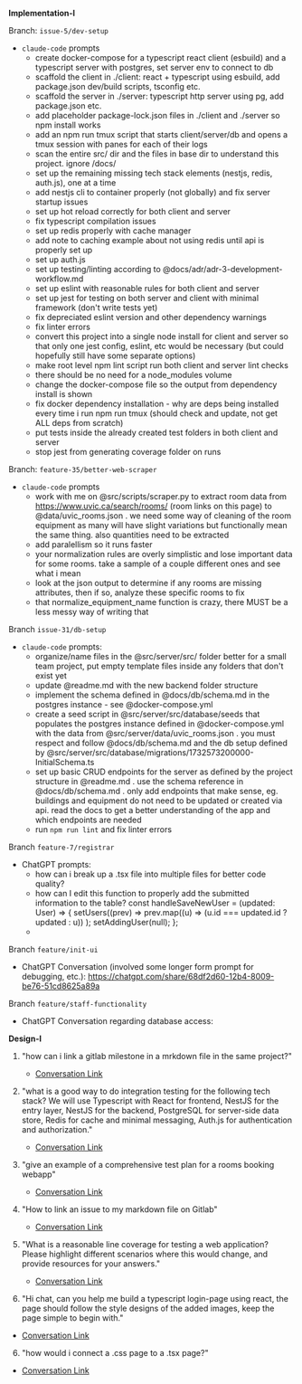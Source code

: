 **Implementation-I**

Branch: `issue-5/dev-setup`
- `claude-code` prompts
    - create docker-compose for a typescript react client (esbuild) and a typescript server with postgres, set server env to connect to db
    - scaffold the client in ./client: react + typescript using esbuild, add package.json dev/build scripts, tsconfig etc.
    - scaffold the server in ./server: typescript http server using pg, add package.json etc.
    - add placeholder package-lock.json files in ./client and ./server so npm install works
    - add an npm run tmux script that starts client/server/db and opens a tmux session with panes for each of their logs
    - scan the entire src/ dir and the files in base dir to understand this project. ignore /docs/
    - set up the remaining missing tech stack elements (nestjs, redis, auth.js), one at a time
    - add nestjs cli to container properly (not globally) and fix server startup issues
    - set up hot reload correctly for both client and server
    - fix typescript compilation issues
    - set up redis properly with cache manager
    - add note to caching example about not using redis until api is properly set up
    - set up auth.js
    - set up testing/linting according to @docs/adr/adr-3-development-workflow.md
    - set up eslint with reasonable rules for both client and server
    - set up jest for testing on both server and client with minimal framework (don't write tests yet)
    - fix depreciated eslint version and other dependency warnings
    - fix linter errors
    - convert this project into a single node install for client and server so that only one jest config, eslint, etc would be necessary (but could hopefully still have some separate options)
    - make root level npm lint script run both client and server lint checks
    - there should be no need for a node_modules volume
    - change the docker-compose file so the output from dependency install is shown
    - fix docker dependency installation - why are deps being installed every time i run npm run tmux (should check and update, not get ALL deps from scratch)
    - put tests inside the already created test folders in both client and server
    - stop jest from generating coverage folder on runs

Branch: `feature-35/better-web-scraper`
- `claude-code` prompts
    - work with me on @src/scripts/scraper.py to extract room data from https://www.uvic.ca/search/rooms/ (room links on this page) to @data/uvic_rooms.json . we need some way of cleaning of the room equipment as many will have slight variations but functionally mean the same thing. also quantities need to be extracted
    - add paralellism so it runs faster
    - your normalization rules are overly simplistic and lose important data for some rooms. take a sample of a couple different ones and see what i mean
    - look at the json output to determine if any rooms are missing attributes, then if so, analyze these specific rooms to fix
    - that normalize_equipment_name function is crazy, there MUST be a less messy way of writing that

Branch `issue-31/db-setup`
- `claude-code` prompts:
    - organize/name files in the @src/server/src/ folder better for a small team project, put empty template files inside any folders that don't exist yet
    - update @readme.md with the new backend folder structure
    - implement the schema defined in @docs/db/schema.md in the postgres instance - see @docker-compose.yml
    - create a seed script in @src/server/src/database/seeds that populates the postgres instance defined in @docker-compose.yml with the data from @src/server/data/uvic_rooms.json . you must respect and follow @docs/db/schema.md and the db setup defined by @src/server/src/database/migrations/1732573200000-InitialSchema.ts
    - set up basic CRUD endpoints for the server as defined by the project structure in @readme.md . use the schema reference in @docs/db/schema.md . only add endpoints that make sense, eg. buildings and equipment do not need to be updated or created via api. read the docs to get a better understanding of the app and which endpoints are needed
    - run `npm run lint` and fix linter errors

Branch `feature-7/registrar`
- ChatGPT prompts:
    - how can i break up a .tsx file into multiple files for better code quality?
    - how can I edit this function to properly add the submitted information to the table? const handleSaveNewUser = (updated: User) => {
    setUsers((prev) =>
      prev.map((u) => (u.id === updated.id ? updated : u))
    );
    setAddingUser(null);
  };
  - 

Branch `feature/init-ui`
- ChatGPT Conversation (involved some longer form prompt for debugging, etc.): 
  https://chatgpt.com/share/68df2d60-12b4-8009-be76-51cd8625a89a

Branch `feature/staff-functionality`
- ChatGPT Conversation regarding database access:

**Design-I**

1. "how can i link a gitlab milestone in a mrkdown file in the same project?" 
    - [Conversation Link](https://chatgpt.com/share/68cd9407-72f0-800a-a606-495ba3c74f99)

2. "what is a good way to do integration testing for the following tech stack? We will use Typescript with React for frontend, NestJS for the entry layer, NestJS for the backend, PostgreSQL for server-side data store, Redis for cache and minimal messaging, Auth.js for authentication and authorization." 
    - [Conversation Link](https://chatgpt.com/c/68cdc58f-94a8-8330-93b6-320b7cdaebac)
    
3. "give an example of a comprehensive test plan for a rooms booking webapp"
    - [Conversation Link](https://chatgpt.com/c/68cdcbfc-251c-8331-8be5-f4a2b9f3a482)

3. "How to link an issue to my markdown file on Gitlab"
    - [Conversation Link](https://chatgpt.com/share/68cdc678-112c-8009-9e49-3f5656ba05e1)

4. "What is a reasonable line coverage for testing a web application? Please highlight different scenarios where this would change, and provide resources for your answers."
    - [Conversation Link](https://chatgpt.com/share/68cf0022-738c-8009-b330-63ceaf29bb04)
5. "Hi chat, can you help me build a typescript login-page using react, the page should follow the style designs of the added images, keep the page simple to begin with."
 - [Conversation Link](https://chatgpt.com/c/68d83f87-bd80-8326-9e95-5cd02279058e)
 6. "how would i connect a .css page to a .tsx page?"
  - [Conversation Link](https://chatgpt.com/c/68dac82b-a650-8333-9ea7-a0c8c5f6e88c)